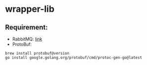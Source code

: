 # wrapper-lib

## Requirement:
- RabbitMQ: [link](https://www.rabbitmq.com/download.html)
- ProtoBuf: 
```
brew install protobuf@version 
go install google.golang.org/protobuf/cmd/protoc-gen-go@latest
```